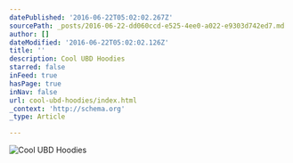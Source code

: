 ```yaml
---
datePublished: '2016-06-22T05:02:02.267Z'
sourcePath: _posts/2016-06-22-dd060ccd-e525-4ee0-a022-e9303d742ed7.md
author: []
dateModified: '2016-06-22T05:02:02.126Z'
title: ''
description: Cool UBD Hoodies
starred: false
inFeed: true
hasPage: true
inNav: false
url: cool-ubd-hoodies/index.html
_context: 'http://schema.org'
_type: Article

---
```

![Cool UBD Hoodies](https://the-grid-user-content.s3-us-west-2.amazonaws.com/c21a2d14-a477-4bd2-ab18-02d2c38747a4.jpg)